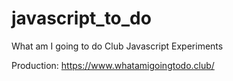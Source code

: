 # javascript_to_do
What am I going to do Club Javascript Experiments

Production:
https://www.whatamigoingtodo.club/